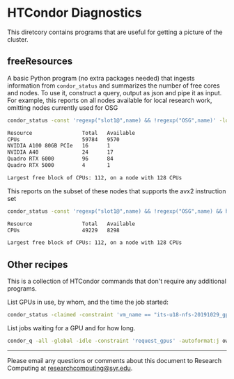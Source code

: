 # HTCondor Diagnostics

This diretcory contains programs that are useful for getting a picture of the cluster.


## freeResources

A basic Python program (no extra packages needed) that ingests information from `condor_status` and
summarizes the number of free cores and nodes.  To use it, construct a query, output as json and pipe it
as input.  For example, this reports on all nodes available for local research work, omitting nodes currently
used for OSG

```bash
condor_status -const 'regexp("slot1@",name) && !regexp("OSG",name)' -long -json | python3 freeResources.py

Resource                Total   Available
CPUs                    59784   9570
NVIDIA A100 80GB PCIe   16      1
NVIDIA A40              24      17
Quadro RTX 6000         96      84
Quadro RTX 5000         4       1

Largest free block of CPUs: 112, on a node with 128 CPUs
```

This reports on the subset of these nodes that supports the avx2 instruction set

```bash
condor_status -const 'regexp("slot1@",name) && !regexp("OSG",name) && has_avx2' -long -json | python3 freeResources.py

Resource                Total   Available
CPUs                    49229   8298

Largest free block of CPUs: 112, on a node with 128 CPUs
```


## Other recipes

This is a collection of HTCondor commands that don't require any additional programs.

List GPUs in use, by whom, and the time the job started:

```bash
condor_status -claimed -constraint 'vm_name == "its-u18-nfs-20191029_gpu"' -autoformat name RemoteOwner "formatTime(time() - TotalJobRunTime)"
```

List jobs waiting for a GPU and for how long.

```bash
condor_q -all -global -idle -constraint 'request_gpus' -autoformat:j owner "formatTime(EnteredCurrentStatus)" 2>/dev/null
```

---
Please email any questions or comments about this document to Research Computing at [researchcomputing@syr.edu](mailto:researchcomputing@syr.edu).

